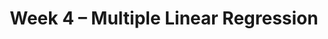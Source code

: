 ---
    title: Week 4 – Multiple Linear Regression
    weekNumber: 4
    days:
      - date: 2023-4-24
        events:
          "**LEC 10**{: .label .label-lecture } (coming soon)":
      - date: 2023-4-25
        events:
          "**HW 3**{: .label .label-hw } (coming soon)":
      - date: 2023-4-26
        events:
          "**LEC 11**{: .label .label-lecture } (coming soon)":
          "**GW 4**{: .label .label-disc } (coming soon)":
      - date: 2023-4-28
        events:
          "**LEC 12**{: .label .label-lecture } (coming soon)":
---